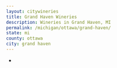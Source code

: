 ```yaml
---
layout: citywineries
title: Grand Haven Wineries
description: Wineries in Grand Haven, MI
permalink: /michigan/ottawa/grand-haven/
state: mi
county: ottawa
city: grand haven
---
```

-
